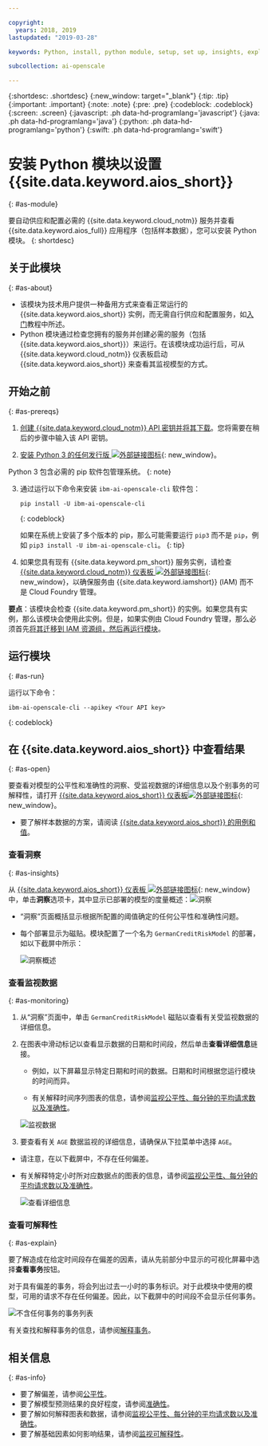 ```yaml
---

copyright:
  years: 2018, 2019
lastupdated: "2019-03-28"

keywords: Python, install, python module, setup, set up, insights, explainability

subcollection: ai-openscale

---
```


{:shortdesc: .shortdesc}
{:new_window: target="_blank"}
{:tip: .tip}
{:important: .important}
{:note: .note}
{:pre: .pre}
{:codeblock: .codeblock}
{:screen: .screen}
{:javascript: .ph data-hd-programlang='javascript'}
{:java: .ph data-hd-programlang='java'}
{:python: .ph data-hd-programlang='python'}
{:swift: .ph data-hd-programlang='swift'}

# 安装 Python 模块以设置 {{site.data.keyword.aios_short}}
{: #as-module}

要自动供应和配置必需的 {{site.data.keyword.cloud_notm}} 服务并查看 {{site.data.keyword.aios_full}} 应用程序（包括样本数据），您可以安装 Python 模块。
{: shortdesc}

## 关于此模块
{: #as-about}

- 该模块为技术用户提供一种备用方式来查看正常运行的 {{site.data.keyword.aios_short}} 实例，而无需自行供应和配置服务，如[入门](/docs/services/ai-openscale?topic=ai-openscale-gettingstarted)教程中所述。
- Python 模块通过检查您拥有的服务并创建必需的服务（包括 {{site.data.keyword.aios_short}}）来运行。在该模块成功运行后，可从 {{site.data.keyword.cloud_notm}} 仪表板启动 {{site.data.keyword.aios_short}} 来查看其监视模型的方式。

## 开始之前
{: #as-prereqs}

1. [创建 {{site.data.keyword.cloud_notm}} API 密钥并将其下载](/docs/iam?topic=iam-userapikey#create_user_key)。您将需要在稍后的步骤中输入该 API 密钥。

2. [安装 Python 3 的任何发行版 ![外部链接图标](../../icons/launch-glyph.svg "外部链接图标")](https://www.python.org/downloads/){: new_window}。

  Python 3 包含必需的 pip 软件包管理系统。
  {: note}

3. 通过运行以下命令来安装 `ibm-ai-openscale-cli` 软件包：

    ```
    pip install -U ibm-ai-openscale-cli
    ```
    {: codeblock}

    如果在系统上安装了多个版本的 pip，那么可能需要运行 `pip3` 而不是 `pip`，例如 `pip3 install -U ibm-ai-openscale-cli`。
    {: tip}

4. 如果您具有现有 {{site.data.keyword.pm_short}} 服务实例，请检查 [{{site.data.keyword.cloud_notm}} 仪表板 ![外部链接图标](../../icons/launch-glyph.svg "外部链接图标")](https://{DomainName}){: new_window}，以确保服务由 {{site.data.keyword.iamshort}} (IAM) 而不是 Cloud Foundry 管理。

  **要点**：该模块会检查 {{site.data.keyword.pm_short}} 的实例。如果您具有实例，那么该模块会使用此实例。但是，如果实例由 Cloud Foundry 管理，那么必须首先[将其迁移到 IAM 资源组，然后再运行模块](/docs/resources?topic=resources-migrate#migrate)。

## 运行模块
{: #as-run}

运行以下命令：

```
ibm-ai-openscale-cli --apikey <Your API key>
```
{: codeblock}

## 在 {{site.data.keyword.aios_short}} 中查看结果
{: #as-open}

要查看对模型的公平性和准确性的洞察、受监视数据的详细信息以及个别事务的可解释性，请打开 [{{site.data.keyword.aios_short}} 仪表板![外部链接图标](../../icons/launch-glyph.svg "外部链接图标")](https://aiopenscale.cloud.ibm.com/aiopenscale/){: new_window}。

- 要了解样本数据的方案，请阅读 [{{site.data.keyword.aios_short}} 的用例和值](/docs/services/ai-openscale?topic=ai-openscale-gettingstarted#gs-use)。

### 查看洞察
{: #as-insights}

从 [{{site.data.keyword.aios_short}} 仪表板 ![外部链接图标](../../icons/launch-glyph.svg "外部链接图标")](https://aiopenscale.cloud.ibm.com/aiopenscale/){: new_window} 中，单击**洞察**选项卡，其中显示已部署的模型的度量概述：![洞察](images/insight-dash-tab.png)

- “洞察”页面概括显示根据所配置的阈值确定的任何公平性和准确性问题。

- 每个部署显示为磁贴。模块配置了一个名为 `GermanCreditRiskModel` 的部署，如以下截屏中所示：

  ![洞察概述](images/setup01-0206.png)

### 查看监视数据
{: #as-monitoring}

1. 从“洞察”页面中，单击 `GermanCreditRiskModel` 磁贴以查看有关受监视数据的详细信息。
2. 在图表中滑动标记以查看显示数据的日期和时间段，然后单击**查看详细信息**链接。

   - 例如，以下屏幕显示特定日期和时间的数据。日期和时间根据您运行模块的时间而异。

   - 有关解释时间序列图表的信息，请参阅[监视公平性、每分钟的平均请求数以及准确性](/docs/services/ai-openscale?topic=ai-openscale-it-ov)。

    ![监视数据](images/setup02-0206.png)

3. 要查看有关 `AGE` 数据监视的详细信息，请确保从下拉菜单中选择 `AGE`。

  - 请注意，在以下截屏中，不存在任何偏差。

  - 有关解释特定小时所对应数据点的图表的信息，请参阅[监视公平性、每分钟的平均请求数以及准确性](/docs/services/ai-openscale?topic=ai-openscale-it-ov#it-intp)。

    ![查看详细信息](images/setup03-0206.png)

### 查看可解释性
{: #as-explain}

要了解造成在给定时间段存在偏差的因素，请从先前部分中显示的可视化屏幕中选择**查看事务**按钮。

对于具有偏差的事务，将会列出过去一小时的事务标识。对于此模块中使用的模型，可用的请求不存在任何偏差。因此，以下截屏中的时间段不会显示任何事务。

  ![不含任何事务的事务列表](images/setup06-0206.png)

有关查找和解释事务的信息，请参阅[解释事务](/docs/services/ai-openscale?topic=ai-openscale-ie-ov#ie-view)。

## 相关信息
{: #as-info}

- 要了解偏差，请参阅[公平性](/docs/services/ai-openscale?topic=ai-openscale-mf-monitor)。
- 要了解模型预测结果的良好程度，请参阅[准确性](/docs/services/ai-openscale?topic=ai-openscale-acc-monitor)。
- 要了解如何解释图表和数据，请参阅[监视公平性、每分钟的平均请求数以及准确性](/docs/services/ai-openscale?topic=ai-openscale-it-ov)。
- 要了解基础因素如何影响结果，请参阅[监视可解释性](/docs/services/ai-openscale?topic=ai-openscale-ie-ov)。
